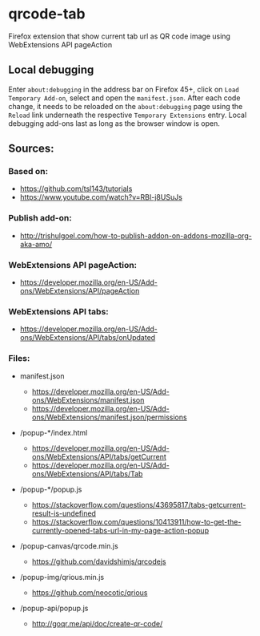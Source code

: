 # qrcode-tab
Firefox extension that show current tab url as QR code image using WebExtensions API pageAction

## Local debugging
Enter `about:debugging` in the address bar on Firefox 45+, click on `Load Temporary Add-on`, select and open the `manifest.json`. After each code change, it needs to be reloaded on the `about:debugging` page using the `Reload` link underneath the respective `Temporary Extensions` entry. Local debugging add-ons last as long as the browser window is open.

## Sources:

### Based on:
- https://github.com/tsl143/tutorials
- https://www.youtube.com/watch?v=RBI-j8USuJs

### Publish add-on:
- http://trishulgoel.com/how-to-publish-addon-on-addons-mozilla-org-aka-amo/

### WebExtensions API pageAction:
- https://developer.mozilla.org/en-US/Add-ons/WebExtensions/API/pageAction

### WebExtensions API tabs:
- https://developer.mozilla.org/en-US/Add-ons/WebExtensions/API/tabs/onUpdated

### Files:
- manifest.json
  + https://developer.mozilla.org/en-US/Add-ons/WebExtensions/manifest.json
  + https://developer.mozilla.org/en-US/Add-ons/WebExtensions/manifest.json/permissions
    
- /popup-*/index.html
  + https://developer.mozilla.org/en-US/Add-ons/WebExtensions/API/tabs/getCurrent
  + https://developer.mozilla.org/en-US/Add-ons/WebExtensions/API/tabs/Tab
    
- /popup-*/popup.js
  + https://stackoverflow.com/questions/43695817/tabs-getcurrent-result-is-undefined
  + https://stackoverflow.com/questions/10413911/how-to-get-the-currently-opened-tabs-url-in-my-page-action-popup

- /popup-canvas/qrcode.min.js
  + https://github.com/davidshimjs/qrcodejs

- /popup-img/qrious.min.js
  + https://github.com/neocotic/qrious

- /popup-api/popup.js
  + http://goqr.me/api/doc/create-qr-code/
